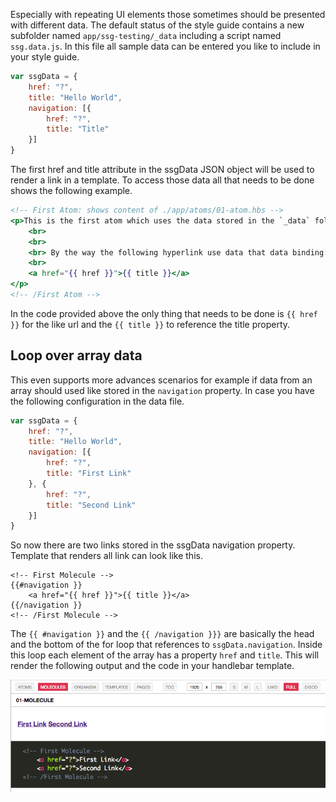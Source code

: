 Especially with repeating UI elements those sometimes should be presented with different data. The default status of the style guide contains a new subfolder named `app/ssg-testing/_data` including a script named `ssg.data.js`. In this file all sample data can be entered you like to include in your style guide.

```javascript
var ssgData = {
    href: "?",
    title: "Hello World",
    navigation: [{
        href: "?",
        title: "Title"
    }]
}
```

The first href and title attribute in the ssgData JSON object will be used to render a link in a template. To access those data all that needs to be done shows the following example.

```handlebars
<!-- First Atom: shows content of ./app/atoms/01-atom.hbs -->
<p>This is the first atom which uses the data stored in the `_data` folder.
    <br>
    <br>
    <br> By the way the following hyperlink use data that data binding:
    <br>
    <a href="{{ href }}">{{ title }}</a>
</p>
<!-- /First Atom -->
```

In the code provided above the only thing that needs to be done is `{{ href }}` for the like url and the `{{ title }}` to reference the title property.

## Loop over array data
This even supports more advances scenarios for example if data from an array should used like stored in the `navigation` property.
In case you have the following configuration in the data file.

```javascript
var ssgData = {
    href: "?",
    title: "Hello World",
    navigation: [{
        href: "?",
        title: "First Link"
    }, {
        href: "?",
        title: "Second Link"
    }]
}
```

So now there are two links stored in the ssgData navigation property. Template that renders all link can look like this.  
  
```
<!-- First Molecule -->
{{#navigation }}
    <a href="{{ href }}">{{ title }}</a>
{{/navigation }}
<!-- /First Molecule -->
```

The ```{{ #navigation }}``` and the ```{{ /navigation }}}``` are basically the head and the bottom of the for loop that references to ```ssgData.navigation```. Inside this loop each element of the array has a property ```href``` and ```title```. This will render the following output and the code in your handlebar template.

![First SimpleStyle Project](./assets/04-looping-over-data.png)

